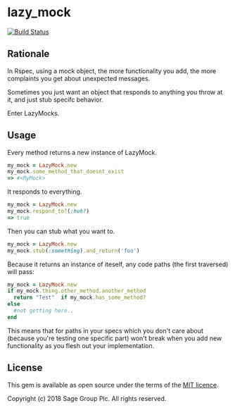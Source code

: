 # lazy_mock

[![Build Status](https://travis-ci.org/Sage/lazy_mock.svg?branch=master)](https://travis-ci.org/Sage/lazy_mock)

## Rationale

In Rspec, using a mock object, the more functionality you add, the more complaints you get about unexpected messages.

Sometimes you just want an object that responds to anything you throw at it, and just stub specifc behavior.

Enter LazyMocks.

## Usage

Every method returns a new instance of LazyMock.

```ruby
my_mock = LazyMock.new
my_mock.some_method_that_doesnt_exist
=> #<MyMock>
```

It responds to everything.

```ruby
my_mock = LazyMock.new
my_mock.respond_to?(:huh?)
=> true
```

Then you can stub what you want to.

```ruby
my_mock = LazyMock.new
my_mock.stub(:something).and_return('foo')
```

Because it returns an instance of iteself, any code paths (the first traversed) will pass:

```ruby
my_mock = LazyMock.new
if my_mock.thing.other_method.another_method
  return "Test"  if my_mock.has_some_method?
else
  #not getting here..
end
```

This means that for paths in your specs which you don't care about (because you're testing one specific part) won't break when you add new functionality as you flesh out your implementation.

## License

This gem is available as open source under the terms of the
[MIT licence](LICENSE).

Copyright (c) 2018 Sage Group Plc. All rights reserved.
